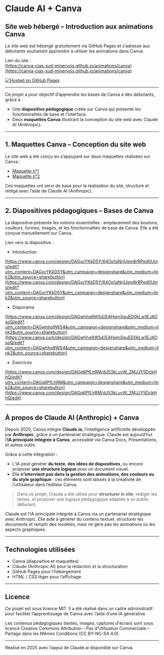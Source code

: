 # Claude AI + Canva

## Site web hébergé – Introduction aux animations Canva

Le site web est hébergé gratuitement via GitHub Pages et s’adresse aux débutants souhaitant apprendre à utiliser les animations dans Canva.

Lien du site :  
[https://canva-cias-sud-minervois.github.io/animations/canva](https://canva-cias-sud-minervois.github.io/animations/canva)

[![Hosted on GitHub Pages](https://img.shields.io/badge/GitHub%20Pages-actif-0e76a8?logo=githubpages&style=flat-square)](https://canva-cias-sud-minervois.github.io/animations/canva)

---

Ce projet a pour objectif d’apprendre les bases de Canva à des débutants, grâce à :

- Une **diapositive pédagogique** créée sur Canva qui présente les fonctionnalités de base et l’interface.
- Deux **maquettes Canva** illustrant la conception du site web avec Claude AI (Anthropic).

---

## 1. Maquettes Canva – Conception du site web

Le site web a été conçu en s’appuyant sur deux maquettes réalisées sur Canva :

- [Maquette n°1](https://www.canva.com/design/DAGqyYBASh8/Be-4ywCYZCQm826DXvsaTA/edit)  
- [Maquette n°2](https://www.canva.com/design/DAGqySoOmCs/fr4bAFbPxERRLTVDBpd4QQ/edit)

Ces maquettes ont servi de base pour la réalisation du site, structuré et rédigé avec l’aide de Claude AI (Anthropic).

---

## 2. Diapositives pédagogiques – Bases de Canva

La diapositive présente les notions essentielles : emplacement des boutons, couleurs, formes, images, et les fonctionnalités de base de Canva. Elle a été conçue manuellement sur Canva.

Lien vers la diapositive :  

- Introduction
  
[https://www.canva.com/design/DAGxcYKkD5Y/64Op1aNriUem8rRPed0Umg/edit?utm_content=DAGxcYKkD5Y&utm_campaign=designshare&utm_medium=link2&utm_source=sharebutton](https://www.canva.com/design/DAGxcYKkD5Y/64Op1aNriUem8rRPed0Umg/edit?utm_content=DAGxcYKkD5Y&utm_campaign=designshare&utm_medium=link2&utm_source=sharebutton)

- Diaporama
  
[https://www.canva.com/design/DAGwhhq9WS4/EAHqmSguED0kLw1EJAOsoQ/edit?utm_content=DAGwhhq9WS4&utm_campaign=designshare&utm_medium=link2&utm_source=sharebutton](https://www.canva.com/design/DAGwhhq9WS4/EAHqmSguED0kLw1EJAOsoQ/edit?utm_content=DAGwhhq9WS4&utm_campaign=designshare&utm_medium=link2&utm_source=sharebutton)

- Exercices
  
[https://www.canva.com/design/DAGq6PfLhRM/dJ53kLuvW_2MJJY5DckHhQ/edit?utm_content=DAGq6PfLhRM&utm_campaign=designshare&utm_medium=link2&utm_source=sharebutton](https://www.canva.com/design/DAGq6PfLhRM/dJ53kLuvW_2MJJY5DckHhQ/edit)

---

## À propos de Claude AI (Anthropic) + Canva

Depuis 2025, Canva intègre **Claude.ia**, l’intelligence artificielle développée par **Anthropic**, grâce à un partenariat stratégique. Claude est aujourd’hui l’**IA principale intégrée à Canva**, accessible via Canva Docs, Présentations, et autres outils.

Grâce à cette intégration :
- L’IA peut générer **du texte**, **des idées de diapositives**, ou encore proposer **une structure logique** pour un document visuel.
- Elle **n’intervient pas dans la gestion des animations, des couleurs ou du style graphique** : ces éléments sont laissés à la créativité de l’utilisateur dans l’éditeur Canva.

> Dans ce projet, Claude a été utilisé pour **structurer le site**, rédiger les textes, et proposer une logique pédagogique adaptée à un public débutant.

Claude est l’IA principale intégrée à Canva via un partenariat stratégique avec Anthropic. Elle aide à générer du contenu textuel, structurer les documents et remplir des modèles, mais ne gère pas les animations ou les aspects graphiques.

---

## Technologies utilisées

- Canva (diapositive et maquettes)  
- Claude (Anthropic AI) pour la rédaction et la structuration  
- GitHub Pages pour l’hébergement  
- HTML / CSS léger pour l’affichage  

---

## Licence

Ce projet est sous licence MIT. Il a été réalisé dans un cadre administratif pour faciliter l’apprentissage de Canva avec l’aide d’une IA générative.

Les contenus pédagogiques (textes, images, captures d'écran) sont sous licence Creative Commons Attribution – Pas d’Utilisation Commerciale – Partage dans les Mêmes Conditions (CC BY-NC-SA 4.0).

---

Réalisé en 2025 avec l’appui de Claude.ai disponible sur Canva.
